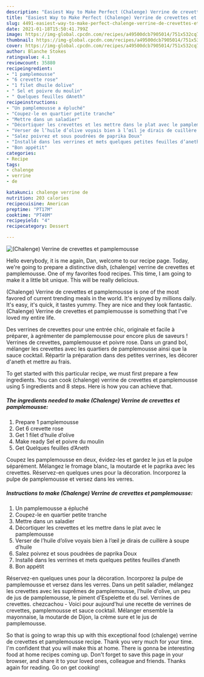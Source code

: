 ```yaml
---
description: "Easiest Way to Make Perfect (Chalenge) Verrine de crevettes et pamplemousse"
title: "Easiest Way to Make Perfect (Chalenge) Verrine de crevettes et pamplemousse"
slug: 4491-easiest-way-to-make-perfect-chalenge-verrine-de-crevettes-et-pamplemousse
date: 2021-01-18T15:50:41.799Z
image: https://img-global.cpcdn.com/recipes/a49500dcb7905014/751x532cq70/chalenge-verrine-de-crevettes-et-pamplemousse-photo-principale-de-la-recette.jpg
thumbnail: https://img-global.cpcdn.com/recipes/a49500dcb7905014/751x532cq70/chalenge-verrine-de-crevettes-et-pamplemousse-photo-principale-de-la-recette.jpg
cover: https://img-global.cpcdn.com/recipes/a49500dcb7905014/751x532cq70/chalenge-verrine-de-crevettes-et-pamplemousse-photo-principale-de-la-recette.jpg
author: Blanche Stokes
ratingvalue: 4.1
reviewcount: 35880
recipeingredient:
- "1 pamplemousse"
- "6 crevette rose"
- "1 filet dhuile dolive"
- " Sel et poivre du moulin"
- " Quelques feuilles dAneth"
recipeinstructions:
- "Un pamplemousse a épluché"
- "Coupez-le en quartier petite tranche"
- "Mettre dans un saladier"
- "Décortiquer les crevettes et les mettre dans le plat avec le pamplemousse"
- "Verser de l’huile d’olive voyais bien à l’œil je dirais de cuillère à soupe d’huile"
- "Salez poivrez et sous poudrées de paprika Doux"
- "Installé dans les verrines et mets quelques petites feuilles d’aneth"
- "Bon appétit"
categories:
- Recipe
tags:
- chalenge
- verrine
- de

katakunci: chalenge verrine de 
nutrition: 203 calories
recipecuisine: American
preptime: "PT17M"
cooktime: "PT40M"
recipeyield: "4"
recipecategory: Dessert

---
```



![(Chalenge) Verrine de crevettes et pamplemousse](https://img-global.cpcdn.com/recipes/a49500dcb7905014/751x532cq70/chalenge-verrine-de-crevettes-et-pamplemousse-photo-principale-de-la-recette.jpg)

Hello everybody, it is me again, Dan, welcome to our recipe page. Today, we're going to prepare a distinctive dish, (chalenge) verrine de crevettes et pamplemousse. One of my favorites food recipes. This time, I am going to make it a little bit unique. This will be really delicious.

(Chalenge) Verrine de crevettes et pamplemousse is one of the most favored of current trending meals in the world. It's enjoyed by millions daily. It's easy, it's quick, it tastes yummy. They are nice and they look fantastic. (Chalenge) Verrine de crevettes et pamplemousse is something that I've loved my entire life.

Des verrines de crevettes pour une entrée chic, originale et facile à préparer, à agrémenter de pamplemousse pour encore plus de saveurs ! Verrines de crevettes, pamplemousse et poivre rose. Dans un grand bol, mélanger les crevettes avec les quartiers de pamplemousse ainsi que la sauce cocktail. Répartir la préparation dans des petites verrines, les décorer d&#39;aneth et mettre au frais.


To get started with this particular recipe, we must first prepare a few ingredients. You can cook (chalenge) verrine de crevettes et pamplemousse using 5 ingredients and 8 steps. Here is how you can achieve that.

<!--inarticleads1-->

##### The ingredients needed to make (Chalenge) Verrine de crevettes et pamplemousse:

1. Prepare 1 pamplemousse
1. Get 6 crevette rose
1. Get 1 filet d’huile d’olive
1. Make ready  Sel et poivre du moulin
1. Get  Quelques feuilles d’Aneth


Coupez les pamplemousse en deux, évidez-les et gardez le jus et la pulpe séparément. Mélangez le fromage blanc, la moutarde et le paprika avec les crevettes. Réservez-en quelques unes pour la décoration. Incorporez la pulpe de pamplemousse et versez dans les verres. 

<!--inarticleads2-->

##### Instructions to make (Chalenge) Verrine de crevettes et pamplemousse:

1. Un pamplemousse a épluché
1. Coupez-le en quartier petite tranche
1. Mettre dans un saladier
1. Décortiquer les crevettes et les mettre dans le plat avec le pamplemousse
1. Verser de l’huile d’olive voyais bien à l’œil je dirais de cuillère à soupe d’huile
1. Salez poivrez et sous poudrées de paprika Doux
1. Installé dans les verrines et mets quelques petites feuilles d’aneth
1. Bon appétit


Réservez-en quelques unes pour la décoration. Incorporez la pulpe de pamplemousse et versez dans les verres. Dans un petit saladier, mélangez les crevettes avec les suprêmes de pamplemousse, l&#39;huile d&#39;olive, un peu de jus de pamplemousse, le piment d&#39;Espelette et du sel. Verrines de crevettes. chezcachou - Voici pour aujourd&#39;hui une recette de verrines de crevettes, pamplemousse et sauce cocktail. Mélanger ensemble la mayonnaise, la moutarde de Dijon, la crème sure et le jus de pamplemousse. 

So that is going to wrap this up with this exceptional food (chalenge) verrine de crevettes et pamplemousse recipe. Thank you very much for your time. I'm confident that you will make this at home. There is gonna be interesting food at home recipes coming up. Don't forget to save this page in your browser, and share it to your loved ones, colleague and friends. Thanks again for reading. Go on get cooking!
